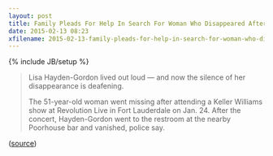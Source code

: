 ```yaml
---
layout: post
title: Family Pleads For Help In Search For Woman Who Disappeared After Night Out In Fort Lauderdale - Sun Sentinel
date: 2015-02-13 08:23
xfilename: 2015-02-13-family-pleads-for-help-in-search-for-woman-who-disappeared-after-night-out-in-fort-lauderdale.md
---
```

{% include JB/setup %}

> Lisa Hayden-Gordon lived out loud — and now the silence of her disappearance is deafening.
> 
> The 51-year-old woman went missing after attending a Keller Williams show at Revolution Live in Fort Lauderdale on Jan. 24. After the concert, Hayden-Gordon went to the restroom at the nearby Poorhouse bar and vanished, police say.

([source][lnk])

[lnk]: http://www.sun-sentinel.com/local/broward/fort-lauderdale/fl-missing-lisa-noodles-20150212-story.html



